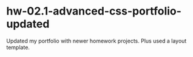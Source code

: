 # hw-02.1-advanced-css-portfolio-updated
Updated my portfolio with newer homework projects. Plus used a layout template.
